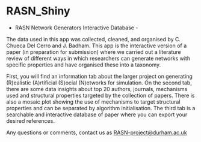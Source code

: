 # RASN_Shiny
- RASN Network Generators Interactive Database - 

The data used in this app was collected, cleaned, and organised by C. Chueca Del Cerro and J. Badham. This app is the interactive version of a paper (in preparation for submission) where we carried out a literature review of different ways in which researchers can generate networks with specific properties and have organised these into a taxonomy.

First, you will find an information tab about the larger project on generating (R)ealistic (A)rtificial (S)ocial (N)etworks for simulation. On the second tab, there are some data insights about top 20 authors, journals, mechanisms used and structural properties targeted by the collection of papers. There is also a mosaic plot showing the use of mechanisms to target structural properties and can be separated by algorithm initialisation. The third tab is a searchable and interactive database of paper where you can export your desired references.

Any questions or comments, contact us as RASN-project@durham.ac.uk

